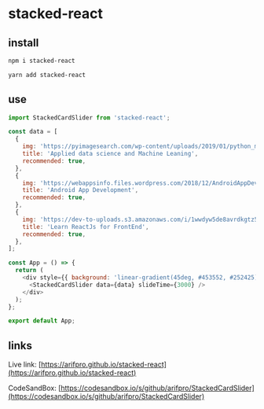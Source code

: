# stacked-react

## install

```sh
npm i stacked-react
```

```sh
yarn add stacked-react
```

## use

```js
import StackedCardSlider from 'stacked-react';

const data = [
  {
    img: 'https://pyimagesearch.com/wp-content/uploads/2019/01/python_ml_header.png',
    title: 'Applied data science and Machine Leaning',
    recommended: true,
  },
  {
    img: 'https://webappsinfo.files.wordpress.com/2018/12/AndroidAppDev-Trends-min.jpg',
    title: 'Android App Development',
    recommended: true,
  },
  {
    img: 'https://dev-to-uploads.s3.amazonaws.com/i/1wwdyw5de8avrdkgtz5n.png',
    title: 'Learn ReactJs for FrontEnd',
    recommended: true,
  },
];

const App = () => {
  return (
    <div style={{ background: 'linear-gradient(45deg, #453552, #252425)' }}>
      <StackedCardSlider data={data} slideTime={3000} />
    </div>
  );
};

export default App;
```

## links

Live link: [https://arifpro.github.io/stacked-react](https://arifpro.github.io/stacked-react)

CodeSandBox: [https://codesandbox.io/s/github/arifpro/StackedCardSlider](https://codesandbox.io/s/github/arifpro/StackedCardSlider)
